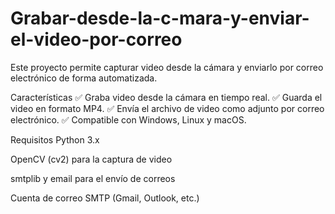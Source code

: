 # Grabar-desde-la-c-mara-y-enviar-el-video-por-correo
Este proyecto permite capturar video desde la cámara y enviarlo por correo electrónico de forma automatizada.

Características
✅ Graba video desde la cámara en tiempo real.
✅ Guarda el video en formato MP4.
✅ Envía el archivo de video como adjunto por correo electrónico.
✅ Compatible con Windows, Linux y macOS.

Requisitos
Python 3.x

OpenCV (cv2) para la captura de video

smtplib y email para el envío de correos

Cuenta de correo SMTP (Gmail, Outlook, etc.)
